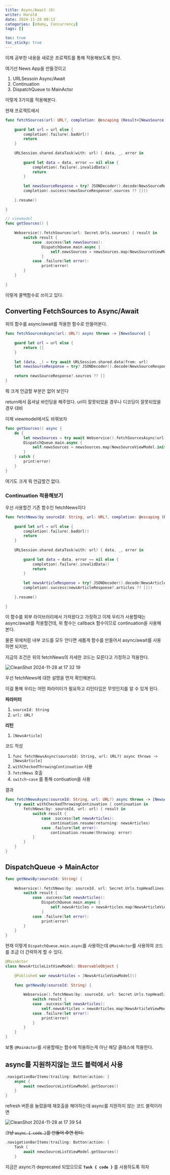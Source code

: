 ```yaml
---
title: Async/Await (6)
writer: Harold
date: 2024-11-28 00:13
categories: [Udemy, Concurrency]
tags: []

toc: true
toc_sticky: true
---
```


이제 공부한 내용을 새로운 프로젝트를 통해 적용해보도록 한다.

여기선 News App을 만들것이고
1. URLSessoin Async/Await
2. Continuation
3. DispatchQueue to MainActor

이렇게 3가지를 적용해본다.

현재 프로젝트에서

```swift
func fetchSources(url: URL?, completion: @escaping (Result<[NewsSource], NetworkError>) -> Void) {
    
    guard let url = url else {
        completion(.failure(.badUrl))
        return
    }
    
    URLSession.shared.dataTask(with: url) { data, _, error in
        
        guard let data = data, error == nil else {
            completion(.failure(.invalidData))
            return
        }
        
        let newsSourceResponse = try? JSONDecoder().decode(NewsSourceResponse.self, from: data)
        completion(.success(newsSourceResponse?.sources ?? []))
        
    }.resume()
    
}

// viewmodel
func getSources() {
    
    Webservice().fetchSources(url: Secret.Urls.sources) { result in
        switch result {
            case .success(let newsSources):
                DispatchQueue.main.async {
                    self.newsSources = newsSources.map(NewsSourceViewModel.init)
                }
            case .failure(let error):
                print(error)
        }
    }
    
}
```

이렇게 콜백함수로 쓰이고 있다.

## Converting FetchSources to Async/Await

위의 함수를 async/await를 적용한 함수로 만들어본다.

```swift
func fetchSourcesAsync(url: URL?) async throws -> [NewsSource] {
        
    guard let url = url else {
        return []
    }
    
    let (data, _) = try await URLSession.shared.data(from: url)
    let newsSourceResponse = try? JSONDecoder().decode(NewsSourceResponse.self, from: data)
    
    return newsSourceResponse?.sources ?? []
}
```

뭐 크게 언급할 부분은 없어 보인다

return에서 옵셔널 바인딩을 해주었다. url이 잘못되었을 경우나 디코딩이 잘못되었을 경우 대비

이제 viewmodel에서도 바꿔보자

```swift
func getSources() async {    
    do {
        let newsSources = try await Webservice().fetchSourcesAsync(url: Secret.Urls.sources)
        DispatchQueue.main.async {
            self.newsSources = newsSources.map(NewsSourceViewModel.init)
        }
    } catch {
        print(error)
    }
}
```

여기도 크게 뭐 언급할건 없다.

### Continuation 적용해보기

우선 사용할건 기존 함수인 fetchNews이다

```swift
func fetchNews(by sourceId: String, url: URL?, completion: @escaping (Result<[NewsArticle], NetworkError>) -> Void) {
    
    guard let url = url else {
        completion(.failure(.badUrl))
        return
    }
        
    URLSession.shared.dataTask(with: url) { data, _, error in
        
        guard let data = data, error == nil else {
            completion(.failure(.invalidData))
            return
        }
        
        let newsArticleResponse = try? JSONDecoder().decode(NewsArticleResponse.self, from: data)
        completion(.success(newsArticleResponse?.articles ?? []))
        
    }.resume()
    
}
```

이 함수를 외부 라이브러리에서 가져왔다고 가정하고 이제 우리가 사용할때는 async/await를 적용할건데, 위 함수는 callback 함수이므로 continuation을 사용해본다.

물론 위에처럼 내부 코드를 모두 안다면 새롭게 함수를 만들어서 async/await를 사용하면 되지만,

지금의 조건은 위의 fetchNews의 자세한 코드는 모른다고 가정하고 적용한다.

![CleanShot 2024-11-28 at 17 32 19](https://github.com/user-attachments/assets/f99f03f3-89cc-4c0b-837c-01fa152efcdd)

우선 fetchNews에 대한 설명을 먼저 확인해본다.

이걸 통해 우리는 어떤 파라미터가 필요하고 리턴타입은 무엇인지를 알 수 있게 된다.

**파라미터**
1. `sourceId: String`
2. `url: URL?`

**리턴**
1. `[NewsArticle]`


코드 작성

1. `func fetchNewsAsync(sourceId: String, url: URL?) async throws -> [NewsArticle]`
2. `withCheckedThrowingContinuation` 사용
3. `fetchNews` 호출
4. `switch~case` 를 통해 contiuation을 사용

결과

```swift
func fetchNewsAsync(sourceId: String, url: URL?) async throws -> [NewsArticle] {
    try await withCheckedThrowingContinuation { continuation in
        fetchNews(by: sourceId, url: url) { result in
            switch result {
                case .success(let newsArticles):
                    continuation.resume(returning: newsArticles)
                case .failure(let error):
                    continuation.resume(throwing: error)
            }
        }
    }
}
```


## DispatchQueue → MainActor

```swift
func getNewsBy(sourceId: String) {
    
    Webservice().fetchNews(by: sourceId, url: Secret.Urls.topHeadlines(by: sourceId)) { result in
        switch result {
            case .success(let newsArticles):
                DispatchQueue.main.async {
                    self.newsArticles = newsArticles.map(NewsArticleViewModel.init)
                }
            case .failure(let error):
                print(error)
        }
    }
}
```

현재 이렇게 `DispatchQueue.main.async`를 사용하는데 `@MainActor`를 사용하여 코드를 조금 더 간략하게 할 수 있다.

```swift
@MainActor
class NewsArticleListViewModel: ObservableObject {
    
    @Published var newsArticles = [NewsArticleViewModel]()
    
    func getNewsBy(sourceId: String) {
        
        Webservice().fetchNews(by: sourceId, url: Secret.Urls.topHeadlines(by: sourceId)) { result in
            switch result {
            case .success(let newsArticles):
                self.newsArticles = newsArticles.map(NewsArticleViewModel.init)
            case .failure(let error):
                print(error)
            }
        }
    }   
}
```

보통 `@MainActor`를 사용할때는 함수에 적용하는게 아닌 해당 클래스에 적용한다.

## async를 지원하지않는 코드 블럭에서 사용

```swift
.navigationBarItems(trailing: Button(action: {
    async {
        await newsSourceListViewModel.getSources()
    }
}
```

refresh 버튼을 눌렀을때 재호출을 해야하는데 async를 지원하지 않는 코드 블럭이라면 

![CleanShot 2024-11-28 at 17 39 54](https://github.com/user-attachments/assets/4ce0c551-02e0-4491-b495-3e945e3631b0)

~~그냥 `async { code }`를 만들어 주면 된다.~~

```swift
.navigationBarItems(trailing: Button(action: {
    Task {
        await newsSourceListViewModel.getSources()
    }
```

지금은 async가 deprecated 되었으므로 **`Task { code }`** 를 사용하도록 하자
